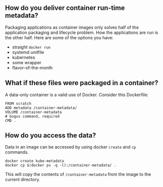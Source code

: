## How do you deliver container run-time metadata?

Packaging applications as container images only solves half of the application packaging and lifecycle problem. How the applications are run is the other half. Here are some of the options you have:

* straight `docker run`
* systemd unitfile
* kubernetes
* some wrapper
* flavor-of-the-month

## What if these files were packaged in a container?

A data-only container is a valid use of Docker. Consider this Dockerfile:
```
FROM scratch
ADD metadata /container-metadata/
VOLUME /container-metadata
# bogus command, required
CMD .
```

## How do you access the data?

Data in an image can be accessed by using docker `create` and `cp` commands.
```
docker create kube-metadata
docker cp $(docker ps -q -l):/container-metadata/ .
```

This will copy the contents of `/container-metadata` from the image to the current directory.
